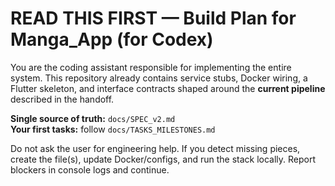 # READ THIS FIRST — Build Plan for Manga_App (for Codex)

You are the coding assistant responsible for implementing the entire system.
This repository already contains service stubs, Docker wiring, a Flutter skeleton,
and interface contracts shaped around the **current pipeline** described in the handoff.

**Single source of truth:** `docs/SPEC_v2.md`  
**Your first tasks:** follow `docs/TASKS_MILESTONES.md`

Do not ask the user for engineering help. If you detect missing pieces, create the file(s),
update Docker/configs, and run the stack locally. Report blockers in console logs and continue.

